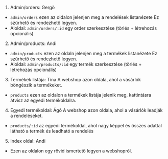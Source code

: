 1) Admin/orders: Gergő
* `admin/orders` ezen az oldalon jelenjen meg a rendelések listanézete
Ez szűrhető és rendezhető legyen.
* Aloldal: `admin/orders/:id` egy order szerkesztése
(törlés + létrehozás opcionális)


2) Admin/products: Andi
* `admin/products` ezen az oldaln jelenjen meg a termékek listanézete
Ez szűrhető és rendezhető legyen.
* Aloldal: `admin/products/:id` egy termék szerkesztése
(törlés + létrehozás opcionális)


3) Termékek listája: Tina
A webshop azon oldala, ahol a vásárlók böngészik a termékeket.
* `products` ezen az oldalon a termékek listája jelenik meg, kattintásra átvisz az 
egyedi termékoldalra.


4) Egyedi termékoldal: Ágó
A webshop azon oldala, ahol a vásárlók leadják a rendeléseket.  
* `products/:id` az egyedi termékoldal, ahol nagy képpel és összes adattal látható 
a termék és leadható a rendelés


5) Index oldal: Andi
* Ezen az oldalon egy rövid ismertető legyen a webshopról.
